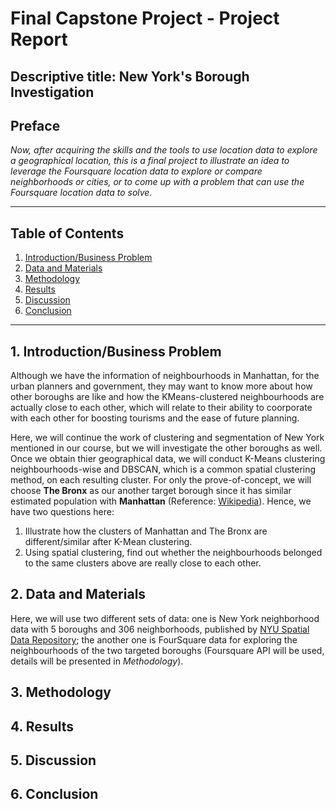 # Final Capstone Project - Project Report
## Descriptive title: New York's Borough Investigation
## Preface
_Now, after acquiring the skills and the tools to use location data to explore a geographical location, this is a final project to illustrate an idea to leverage the Foursquare location data to explore or compare neighborhoods or cities, or to come up with a problem that can use the Foursquare location data to solve._
************************************
## Table of Contents

1. <a href="#1-introductionbusiness Problem">Introduction/Business Problem</a>
2. <a href="#item2">Data and Materials</a>  
3. <a href="#3-methodology">Methodology</a>  
4. <a href="#4-results">Results </a>  
5. <a href="#5-discussion">Discussion</a>  
6. <a href="#6-conclusion">Conclusion</a>  
***********************************
## 1. Introduction/Business Problem
Although we have the information of neighbourhoods in Manhattan, for the urban planners and government, they may want to know more about how other boroughs are like and how the KMeans-clustered neighbourhoods are actually close to each other, which will relate to their ability to coorporate with each other for boosting tourisms and the ease of future planning.

Here, we will continue the work of clustering and segmentation of New York mentioned in our course, but we will investigate the other boroughs as well. Once we obtain thier geographical data, we will conduct K-Means clustering neighbourhoods-wise and DBSCAN, which is a common spatial clustering method, on each resulting cluster. For only the prove-of-concept, we will choose **The Bronx** as our another target borough since it has similar estimated population with **Manhattan** (Reference: [Wikipedia](https://en.wikipedia.org/wiki/Boroughs_of_New_York_City)).
Hence, we have two questions here:
1. Illustrate how the clusters of Manhattan and The Bronx are different/similar after K-Mean clustering.
2. Using spatial clustering, find out whether the neighbourhoods belonged to the same clusters above are really close to each other.

## 2. Data and Materials
Here, we will use two different sets of data: one is New York neighborhood data with 5 boroughs and 306 neighborhoods, published by [NYU Spatial Data Repository](https://geo.nyu.edu/catalog/nyu_2451_34572); the another one is FourSquare data for exploring the neighbourhoods of the two targeted boroughs (Foursquare API will be used, details will be presented in _Methodology_). 
## 3. Methodology

## 4. Results

## 5. Discussion

## 6. Conclusion
